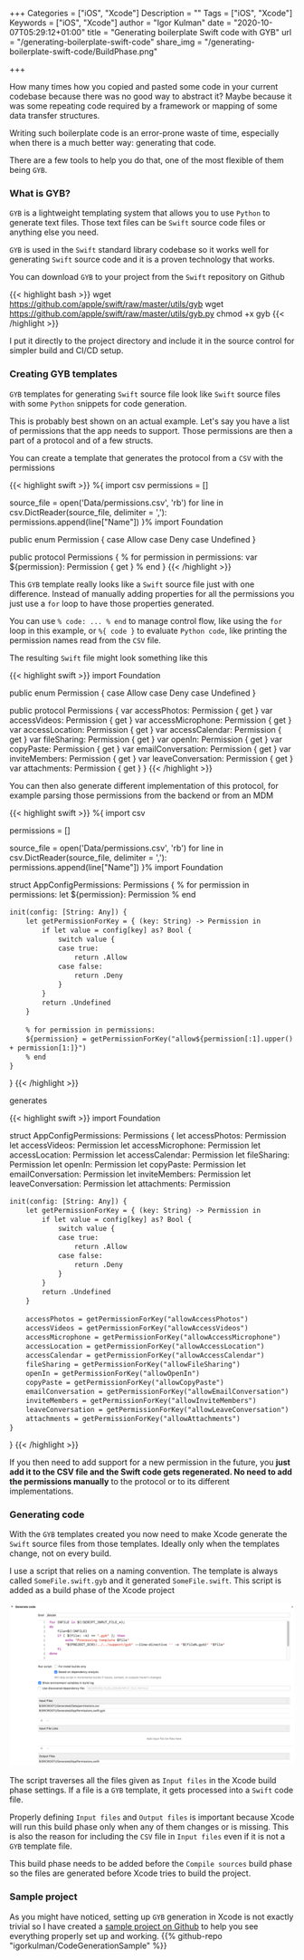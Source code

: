+++
Categories = ["iOS", "Xcode"]
Description = ""
Tags = ["iOS", "Xcode"]
Keywords = ["iOS", "Xcode"]
author = "Igor Kulman"
date = "2020-10-07T05:29:12+01:00"
title = "Generating boilerplate Swift code with GYB"
url = "/generating-boilerplate-swift-code"
share_img = "/generating-boilerplate-swift-code/BuildPhase.png"

+++

How many times how you copied and pasted some code in your current codebase because there was no good way to abstract it? Maybe because it was some repeating code required by a framework or mapping of some data transfer structures.

Writing such boilerplate code is an error-prone waste of time, especially when there is a much better way: generating that code. 

There are a few tools to help you do that, one of the most flexible of them being `GYB`.

### What is GYB?

`GYB` is a lightweight templating system that allows you to use `Python` to generate text files. Those text files can be `Swift` source code files or anything else you need.  

`GYB` is used in the `Swift` standard library codebase so it works well for generating `Swift` source code and it is a proven technology that works.

You can download `GYB` to your project from the `Swift` repository on Github

{{< highlight bash >}}
wget https://github.com/apple/swift/raw/master/utils/gyb
wget https://github.com/apple/swift/raw/master/utils/gyb.py
chmod +x gyb
{{< /highlight >}}

I put it directly to the project directory and include it in the source control for simpler build and CI/CD setup.

### Creating GYB templates

`GYB` templates for generating `Swift` source file look like `Swift` source files with some `Python` snippets for code generation.

This is probably best shown on an actual example. Let's say you have a list of permissions that the app needs to support. Those permissions are then a part of a protocol and of a few structs.

<!--more-->

You can create a template that generates the protocol from a `CSV` with the permissions

{{< highlight swift >}}
%{
  import csv
  permissions = []

  source_file = open('Data/permissions.csv', 'rb')
  for line in csv.DictReader(source_file, delimiter = ','):
      permissions.append(line["Name"])
}%
import Foundation

public enum Permission {
    case Allow
    case Deny
    case Undefined
}

public protocol Permissions {
    % for permission in permissions:
    var ${permission}: Permission { get }
    % end
}
{{< /highlight >}}

This `GYB` template really looks like a `Swift` source file just with one difference. Instead of manually adding properties for all the permissions you just use a `for` loop to have those properties generated.

You can use `% code: ... % end` to manage control flow, like using the `for` loop in this example, or `%{ code }` to evaluate `Python code`, like printing the permission names read from the `CSV` file.

The resulting `Swift` file might look something like this

{{< highlight swift >}}
import Foundation

public enum Permission {
    case Allow
    case Deny
    case Undefined
}

public protocol Permissions {
    var accessPhotos: Permission { get }
    var accessVideos: Permission { get }
    var accessMicrophone: Permission { get }
    var accessLocation: Permission { get }
    var accessCalendar: Permission { get }
    var fileSharing: Permission { get }
    var openIn: Permission { get }
    var copyPaste: Permission { get }
    var emailConversation: Permission { get }
    var inviteMembers: Permission { get }
    var leaveConversation: Permission { get }
    var attachments: Permission { get }
}
{{< /highlight >}}

You can then also generate different implementation of this protocol, for example parsing those permissions from the backend or from an MDM

{{< highlight swift >}}
%{
  import csv

  permissions = []

  source_file = open('Data/permissions.csv', 'rb')
  for line in csv.DictReader(source_file, delimiter = ','):
      permissions.append(line["Name"])
}%
import Foundation

struct AppConfigPermissions: Permissions {
    % for permission in permissions:
    let ${permission}: Permission
    % end

    init(config: [String: Any]) {
        let getPermissionForKey = { (key: String) -> Permission in
            if let value = config[key] as? Bool {
                switch value {
                case true:
                    return .Allow
                case false:
                    return .Deny
                }
            }
            return .Undefined
        }

        % for permission in permissions:
        ${permission} = getPermissionForKey("allow${permission[:1].upper() + permission[1:]}")
        % end
    }
}
{{< /highlight >}}

generates

{{< highlight swift >}}
import Foundation

struct AppConfigPermissions: Permissions {
    let accessPhotos: Permission
    let accessVideos: Permission
    let accessMicrophone: Permission
    let accessLocation: Permission
    let accessCalendar: Permission
    let fileSharing: Permission
    let openIn: Permission
    let copyPaste: Permission
    let emailConversation: Permission
    let inviteMembers: Permission
    let leaveConversation: Permission
    let attachments: Permission

    init(config: [String: Any]) {
        let getPermissionForKey = { (key: String) -> Permission in
            if let value = config[key] as? Bool {
                switch value {
                case true:
                    return .Allow
                case false:
                    return .Deny
                }
            }
            return .Undefined
        }

        accessPhotos = getPermissionForKey("allowAccessPhotos")
        accessVideos = getPermissionForKey("allowAccessVideos")
        accessMicrophone = getPermissionForKey("allowAccessMicrophone")
        accessLocation = getPermissionForKey("allowAccessLocation")
        accessCalendar = getPermissionForKey("allowAccessCalendar")
        fileSharing = getPermissionForKey("allowFileSharing")
        openIn = getPermissionForKey("allowOpenIn")
        copyPaste = getPermissionForKey("allowCopyPaste")
        emailConversation = getPermissionForKey("allowEmailConversation")
        inviteMembers = getPermissionForKey("allowInviteMembers")
        leaveConversation = getPermissionForKey("allowLeaveConversation")
        attachments = getPermissionForKey("allowAttachments")
    }
}
{{< /highlight >}}

If you then need to add support for a new permission in the future, you **just add it to the CSV file and the Swift code gets regenerated. No need to add the permissions manually** to the protocol or to its different implementations.

### Generating code

With the `GYB` templates created you now need to make Xcode generate the `Swift` source files from those templates. Ideally only when the templates change, not on every build.

I use a script that relies on a naming convention. The template is always called `SomeFile.swift.gyb` and it generated `SomeFile.swift`. This script is added as a build phase of the Xcode project

![Code generation build phase](BuildPhase.png)

The script traverses all the files given as `Input files` in the Xcode build phase settings. If a file is a `GYB` template, it gets processed into a `Swift` code file.

Properly defining `Input files` and `Output files` is important because Xcode will run this build phase only when any of them changes or is missing. This is also the reason for including the `CSV` file in `Input files` even if it is not a `GYB` template file.

This build phase needs to be added before the `Compile sources` build phase so the files are generated before Xcode tries to build the project.

### Sample project

As you might have noticed, setting up `GYB` generation in Xcode is not exactly trivial so I have created a [sample project on Github](https://github.com/igorkulman/CodeGenerationSample) to help you see everything properly set up and working.
{{% github-repo "igorkulman/CodeGenerationSample" %}}